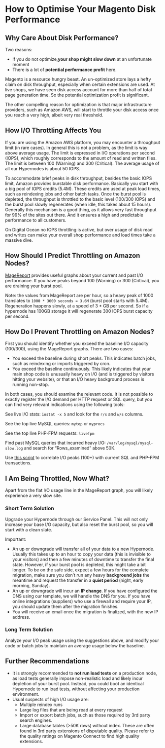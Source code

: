 <!-- source: https://support.hypernode.com/en/troubleshooting/performance/how-to-optimise-your-magento-disk-performance/ -->
# How to Optimise Your Magento Disk Performance


Why Care About Disk Performance?
--------------------------------

Two reasons:

* If you do not optimize,**your shop might slow down** at an unfortunate moment
* There is a lot of **potential performance profit** here.

Magento is a resource hungry beast. An un-optimized store lays a hefty claim on disk throughput, especially when certain extensions are used. At live shops, we have seen disk access account for more than half of total page generation time. So the potential optimization profit is significant.

The other compelling reason for optimization is that major infrastructure providers, such as Amazon AWS, will start to throttle your disk access once you reach a very high, albeit very real threshold.

How I/O Throttling Affects You
------------------------------

If you are using the Amazon AWS platform, you may encounter a throughput limit (in rare cases). In general this is not a problem, as the limit is way above average usage. The limit is expressed in I/O operations per second (IOPS), which roughly corresponds to the amount of read and written files. The limit is between 100 (Warning) and 300 (Critical). The average usage of all our Hypernodes is about 50 IOPS.

To accommodate brief peaks in disk throughput, besides the basic IOPS limit, Amazon provides burstable disk performance. Basically you start with a big pool of IOPS credits (5.4M). These credits are used at peak load times, such as reindexing jobs and other batch tasks. Once the burst pool is depleted, the throughput is throttled to the basic level (100/300 IOPS) and the burst pool slowly regenerates (when idle, this takes about 15 hours). Generally this mechanism is a good thing, as it allows very fast throughput for 99% of the sites out there. And it ensures a high and predictable performance to all customers.

On Digital Ocean no IOPS throttling is active, but over usage of disk read and writes can make your overall shop performance and load times take a massive dive.

How Should I Predict Throttling on Amazon Nodes?
------------------------------------------------

[MageReport](https://www.magereport.com/) provides useful graphs about your current and past I/O performance. If you have peaks beyond 100 (Warning) or 300 (Critical), you are draining your burst pool.

Note: the values from MageReport are per hour, so a heavy peak of 1000 translates to `1000 * 3600 seconds = 3.6M` (burst pool starts with 5.4M). Regeneration happens slowly, at a speed of 3 * GB per second. So if a hypernode has 100GB storage it will regenerate 300 IOPS burst capacity per second.

How Do I Prevent Throttling on Amazon Nodes?
--------------------------------------------

First you should identify whether you exceed the baseline I/O capacity (100/300), using the MageReport graphs. There are two cases:

* You exceed the baseline during short peaks. This indicates batch jobs, such as reindexing or imports triggered by cron.
* You exceed the baseline continuously. This likely indicates that your main shop code is unusually heavy on I/O (and is triggered by visitors hitting your website), or that an I/O heavy background process is running non-stop.

In both cases, you should examine the relevant code. It is not possible to exactly register the I/O demand per HTTP request or SQL query, but you can find very relevant indications using the following tools:

See live I/O stats: `iostat -x 5` and look for the `r/s` and `w/s` columns.

See the top live MySQL queries: `mytop` or `myprocs`

See the top live PHP-FPM requests: `livefpm`

Find past MySQL queries that incurred heavy I/O: `/var/log/mysql/mysql-slow.log` and search for “Rows_examined” above 50K.

Use [this script](https://gist.github.com/hn-support/66daf5aef6dfae0724c9b69b87d0b170) to correlate I/O peaks (100+) with current SQL and PHP-FPM transactions.

I Am Being Throttled, Now What?
-------------------------------

Apart from the flat I/O usage line in the MageReport graph, you will likely experience a very slow site.

### Short Term Solution

Upgrade your Hypernode through our Service Panel. This will not only increase your base I/O capacity, but also reset the burst pool, so you will start with a clean slate.

Important:

* An up or downgrade will transfer all of your data to a new Hypernode. Usually this takes up to an hour to copy your data (this is invisible to your visitors) and then a few minutes of downtime to transfer the final state. However, if your burst pool is depleted, this might take a bit longer. To be on the safe side, expect a few hours for the complete migration, make sure you don’t run any heavy **background jobs** the meantime and request the transfer in a **quiet period** (night, early morning, Sunday).
* An up or downgrade will incur an **IP change**. If you have configured the DNS using our template, we will handle the DNS for you. If you have online integrations (suppliers) who use a firewall and require your IP, you should update them after the migration finishes.
* You will receive an email once the migration is finalized, with the new IP address.

### Long Term Solution

Analyze your I/O peak usage using the suggestions above, and modify your code or batch jobs to maintain an average usage below the baseline.

Further Recommendations
-----------------------

* It is strongly recommended to **not run load tests** on a production node, as load tests generally impose non-realistic load and likely incur depletion of your burst pool. Instead, you could boot an identical Hypernode to run load tests, without affecting your production environment.
* Usual suspects of high I/O usage are:
	+ Multiple reindex runs
	+ Large log files that are being read at every request
	+ Import or export batch jobs, such as those required by 3rd party search engines.
	+ Large database tables (>50K rows) without index. These are often found in 3rd party extensions of disputable quality. Please refer to the quality ratings on Magento Connect to find high quality extensions.
